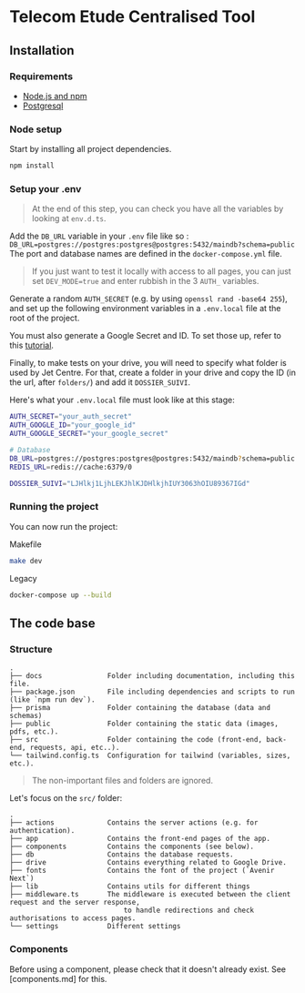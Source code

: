 # Telecom Etude Centralised Tool

## Installation

### Requirements

-   [Node.js and npm](https://nodejs.org/en/download)
-   [Postgresql](https://www.postgresql.org/download/)

### Node setup

Start by installing all project dependencies.

```bash
npm install
```

### Setup your .env

> At the end of this step, you can check you have all the variables by looking at `env.d.ts`.

Add the `DB_URL` variable in your `.env` file like so : `DB_URL=postgres://postgres:postgres@postgres:5432/maindb?schema=public`
The port and database names are defined in the `docker-compose.yml` file.

> If you just want to test it locally with access to all pages, you can just set `DEV_MODE=true` and enter rubbish in the 3 `AUTH_` variables.

Generate a random `AUTH_SECRET` (e.g. by using `openssl rand -base64 255`), and set up the following environment variables in a `.env.local` file at the root of the project.

You must also generate a Google Secret and ID. To set those up, refer to this [tutorial](https://www.youtube.com/watch?v=Rs8018RO5YQ&t=252).

Finally, to make tests on your drive, you will need to specify what folder is used by Jet Centre. For that, create a folder in your drive and copy the ID (in the url, after `folders/`) and add it `DOSSIER_SUIVI`.

Here's what your `.env.local` file must look like at this stage:

```bash
AUTH_SECRET="your_auth_secret"
AUTH_GOOGLE_ID="your_google_id"
AUTH_GOOGLE_SECRET="your_google_secret"

# Database
DB_URL=postgres://postgres:postgres@postgres:5432/maindb?schema=public
REDIS_URL=redis://cache:6379/0

DOSSIER_SUIVI="LJHlkj1LjhLEKJhlKJDHlkjhIUY3063hOIU89367IGd"
```

### Running the project

You can now run the project:

Makefile

```bash
make dev
```

Legacy

```bash
docker-compose up --build
```

## The code base

### Structure

```
.
├── docs                Folder including documentation, including this file.
├── package.json        File including dependencies and scripts to run (like `npm run dev`).
├── prisma              Folder containing the database (data and schemas)
├── public              Folder containing the static data (images, pdfs, etc.).
├── src                 Folder containing the code (front-end, back-end, requests, api, etc..).
└── tailwind.config.ts  Configuration for tailwind (variables, sizes, etc.).
```

> The non-important files and folders are ignored.

Let's focus on the `src/` folder:

```
.
├── actions             Contains the server actions (e.g. for authentication).
├── app                 Contains the front-end pages of the app.
├── components          Contains the components (see below).
├── db                  Contains the database requests.
├── drive               Contains everything related to Google Drive.
├── fonts               Contains the font of the project (`Avenir Next`)
├── lib                 Contains utils for different things
├── middleware.ts       The middleware is executed between the client request and the server response,
                            to handle redirections and check authorisations to access pages.
└── settings            Different settings
```

### Components

Before using a component, please check that it doesn't already exist. See [components.md] for this.
